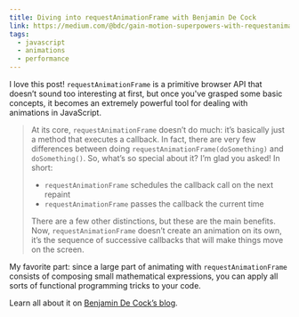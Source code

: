 ```yaml
---
title: Diving into requestAnimationFrame with Benjamin De Cock
link: https://medium.com/@bdc/gain-motion-superpowers-with-requestanimationframe-ecc6d5b0d9a4
tags:
  - javascript
  - animations
  - performance
---
```


I love this post! `requestAnimationFrame` is a primitive browser API that doesn’t sound too interesting at first, but once you've grasped some basic concepts, it becomes an extremely powerful tool for dealing with animations in JavaScript.

> At its core, `requestAnimationFrame` doesn’t do much: it’s basically just a method that executes a callback. In fact, there are very few differences between doing `requestAnimationFrame(doSomething)` and `doSomething()`. So, what’s so special about it? I’m glad you asked! In short:
>
> - `requestAnimationFrame` schedules the callback call on the next repaint
> - `requestAnimationFrame` passes the callback the current time
>
> There are a few other distinctions, but these are the main benefits. Now, `requestAnimationFrame` doesn’t create an animation on its own, it’s the sequence of successive callbacks that will make things move on the screen.

My favorite part: since a large part of animating with `requestAnimationFrame` consists of composing small mathematical expressions, you can apply all sorts of functional programming tricks to your code.

Learn all about it on [Benjamin De Cock’s blog](https://medium.com/@bdc/gain-motion-superpowers-with-requestanimationframe-ecc6d5b0d9a4).
